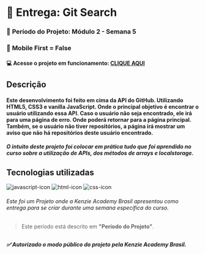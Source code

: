 # 🏁 Entrega: Git Search

### :date: **Período do Projeto:** Módulo 2 - Semana 5
### :iphone: **Mobile First =** False
#### :computer: Acesse o projeto em funcionamento: [CLIQUE AQUI](https://kenzie-academy-brasil-developers.github.io/gitSearchBase_JhonnatanDouglas/) 

## **Descrição** 
#### Este desenvolvimento foi feito em cima da API do GitHub. Utilizando HTML5, CSS3 e vanilla JavaScript. Onde o principal objetivo é encontrar o usuário utilizando essa API. Caso o usuário não seja encontrado, ele irá para uma página de erro. Onde poderá retornar para a página principal. Também, se o usuário não tiver repositórios, a página irá mostrar um aviso que não há repositórios deste usuário encontrado.

##### O intuito deste projeto foi colocar em prática tudo que foi aprendido no curso sobre a utilização de APIs, dos métodos de arrays e localstorage.

## Tecnologias utilizadas

<div>
    <img src="https://img.shields.io/badge/JavaScript-F7DF1E?style=for-the-badge&logo=javascript&logoColor=black" alt="javascript-icon">
    <img src="https://img.shields.io/badge/HTML5-E34F26?style=for-the-badge&logo=html5&logoColor=white" alt="html-icon">
    <img src="https://img.shields.io/badge/CSS3-1572B6?style=for-the-badge&logo=css3&logoColor=white" alt="css-icon">
</div>


###### Este foi um Projeto onde a Kenzie Academy Brasil apresentou como entrega para se criar durante uma semana específica do curso.
> Este período está descrito em **"Período do Projeto"**.
##
##### :white_check_mark: Autorizado o modo público do projeto pela Kenzie Academy Brasil.
